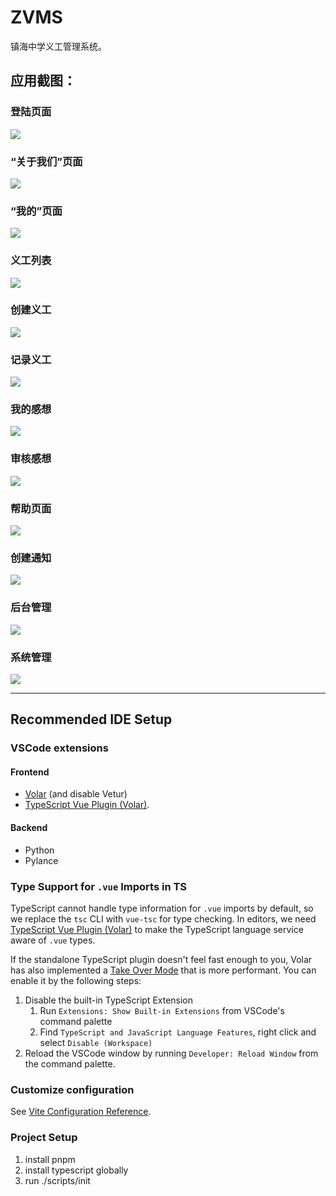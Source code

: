 # ZVMS

镇海中学义工管理系统。

## 应用截图：

### 登陆页面

![](https://xhfs4.ztytech.com/CA107011/d02c8ebb422c4bfa8288a5e35146effa.png)

### “关于我们”页面

![](https://xhfs5.ztytech.com/CA107011/23e7b7d68af94230a5eaad0dae8d8fdd.png)

### “我的”页面

![](https://xhfs3.ztytech.com/CA107011/6273e87ce8644bc5a63900b0335045c2.png)

### 义工列表

![](https://xhfs2.ztytech.com/CA107011/376a1458ad834f7d887da86ca2a9eae0.png)

### 创建义工

![](https://xhfs0.ztytech.com/CA107011/2a629ea6b4e44f29bf225f29dee7b0c3.png)

### 记录义工

![](https://xuehaifile.ztytech.com/CA107011/2de415841983497dabc8de1ca5863b77.png)

### 我的感想

![](https://xhfs1.ztytech.com/CA107011/d4606f59718a49a3aed053f9b896c552.png)

### 审核感想

![](https://xhfs3.ztytech.com/CA107011/f2f43dbedb8347bc8e4635fed1dfaf3e.png)

### 帮助页面

![](https://xhfs3.ztytech.com/CA107011/c8af20fef8794f41b8e340a8524e9c30.png)

### 创建通知

![](https://xhfs0.ztytech.com/CA107011/b1c96bcd36a247298bc3a4b0e0cfd09c.png)

### 后台管理

![](https://xhfs1.ztytech.com/CA107011/360fa74885744966ab031e0f81a80f53.png)

### 系统管理

![](https://xhfs4.ztytech.com/CA107011/f58c3cc726f74f18bb9d425c469eabd2.png)


---

## Recommended IDE Setup

### VSCode extensions

#### Frontend

 - [Volar](https://marketplace.visualstudio.com/items?itemName=Vue.volar) (and disable Vetur)
 - [TypeScript Vue Plugin (Volar)](https://marketplace.visualstudio.com/items?itemName=Vue.vscode-typescript-vue-plugin).

#### Backend

 - Python
 - Pylance

### Type Support for `.vue` Imports in TS

TypeScript cannot handle type information for `.vue` imports by default, so we replace the `tsc` CLI with `vue-tsc` for type checking. In editors, we need [TypeScript Vue Plugin (Volar)](https://marketplace.visualstudio.com/items?itemName=Vue.vscode-typescript-vue-plugin) to make the TypeScript language service aware of `.vue` types.

If the standalone TypeScript plugin doesn't feel fast enough to you, Volar has also implemented a [Take Over Mode](https://github.com/johnsoncodehk/volar/discussions/471#discussioncomment-1361669) that is more performant. You can enable it by the following steps:

1. Disable the built-in TypeScript Extension
    1) Run `Extensions: Show Built-in Extensions` from VSCode's command palette
    2) Find `TypeScript and JavaScript Language Features`, right click and select `Disable (Workspace)`
2. Reload the VSCode window by running `Developer: Reload Window` from the command palette.

### Customize configuration

See [Vite Configuration Reference](https://vitejs.dev/config/).

### Project Setup

1. install pnpm
2. install typescript globally
3. run ./scripts/init
